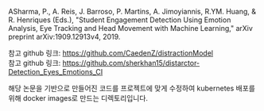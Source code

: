 ASharma, P., A. Reis, J. Barroso, P. Martins, A. Jimoyiannis, R.YM. Huang, & R. Henriques (Eds.), "Student Engagement Detection Using Emotion Analysis, Eye Tracking and Head Movement with Machine Learning," arXiv preprint arXiv:1909.12913v4, 2019.

참고 github 링크: https://github.com/CaedenZ/distractionModel          
참고 github 링크: https://github.com/sherkhan15/distarctor-Detection_Eyes_Emotions_CI           

해당 논문을 기반으로 만들어진 코드를 프로젝트에 맞게 수정하여 kubernetes 배포를 위해 docker images로 만드는 디렉토리입니다.